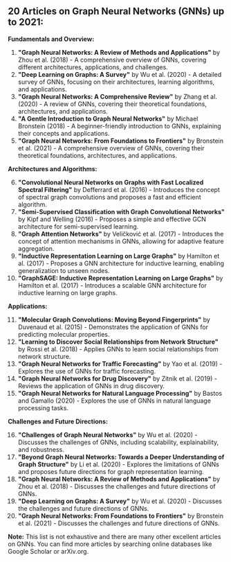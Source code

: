 ## 20 Articles on Graph Neural Networks (GNNs) up to 2021:

**Fundamentals and Overview:**

1. **"Graph Neural Networks: A Review of Methods and Applications"** by Zhou et al. (2018) - A comprehensive overview of GNNs, covering different architectures, applications, and challenges.
2. **"Deep Learning on Graphs: A Survey"** by Wu et al. (2020) - A detailed survey of GNNs, focusing on their architectures, learning algorithms, and applications.
3. **"Graph Neural Networks: A Comprehensive Review"** by Zhang et al. (2020) - A review of GNNs, covering their theoretical foundations, architectures, and applications.
4. **"A Gentle Introduction to Graph Neural Networks"** by Michael Bronstein (2018) - A beginner-friendly introduction to GNNs, explaining their concepts and applications.
5. **"Graph Neural Networks: From Foundations to Frontiers"** by Bronstein et al. (2021) - A comprehensive overview of GNNs, covering their theoretical foundations, architectures, and applications.

**Architectures and Algorithms:**

6. **"Convolutional Neural Networks on Graphs with Fast Localized Spectral Filtering"** by Defferrard et al. (2016) - Introduces the concept of spectral graph convolutions and proposes a fast and efficient algorithm.
7. **"Semi-Supervised Classification with Graph Convolutional Networks"** by Kipf and Welling (2016) - Proposes a simple and effective GCN architecture for semi-supervised learning.
8. **"Graph Attention Networks"** by Veličković et al. (2017) - Introduces the concept of attention mechanisms in GNNs, allowing for adaptive feature aggregation.
9. **"Inductive Representation Learning on Large Graphs"** by Hamilton et al. (2017) - Proposes a GNN architecture for inductive learning, enabling generalization to unseen nodes.
10. **"GraphSAGE: Inductive Representation Learning on Large Graphs"** by Hamilton et al. (2017) - Introduces a scalable GNN architecture for inductive learning on large graphs.

**Applications:**

11. **"Molecular Graph Convolutions: Moving Beyond Fingerprints"** by Duvenaud et al. (2015) - Demonstrates the application of GNNs for predicting molecular properties.
12. **"Learning to Discover Social Relationships from Network Structure"** by Rossi et al. (2018) - Applies GNNs to learn social relationships from network structure.
13. **"Graph Neural Networks for Traffic Forecasting"** by Yao et al. (2019) - Explores the use of GNNs for traffic forecasting.
14. **"Graph Neural Networks for Drug Discovery"** by Zitnik et al. (2019) - Reviews the application of GNNs in drug discovery.
15. **"Graph Neural Networks for Natural Language Processing"** by Bastos and Gamallo (2020) - Explores the use of GNNs in natural language processing tasks.

**Challenges and Future Directions:**

16. **"Challenges of Graph Neural Networks"** by Wu et al. (2020) - Discusses the challenges of GNNs, including scalability, explainability, and robustness.
17. **"Beyond Graph Neural Networks: Towards a Deeper Understanding of Graph Structure"** by Li et al. (2020) - Explores the limitations of GNNs and proposes future directions for graph representation learning.
18. **"Graph Neural Networks: A Review of Methods and Applications"** by Zhou et al. (2018) - Discusses the challenges and future directions of GNNs.
19. **"Deep Learning on Graphs: A Survey"** by Wu et al. (2020) - Discusses the challenges and future directions of GNNs.
20. **"Graph Neural Networks: From Foundations to Frontiers"** by Bronstein et al. (2021) - Discusses the challenges and future directions of GNNs.

**Note:** This list is not exhaustive and there are many other excellent articles on GNNs. You can find more articles by searching online databases like Google Scholar or arXiv.org.